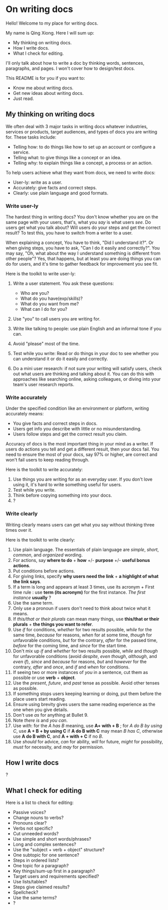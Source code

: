 
# On writing docs

Hello! Welcome to my place for writing docs.

My name is Qing Xiong. Here I will sum up:

- My thinking on writing docs.
- How I write docs.
- What I check for editing.

I'll only talk about how to write a doc by thinking words, sentences, paragraphs, and pages. I won't cover how to design/test docs.

This README is for you if you want to:

- Know me about writing docs.
- Get new ideas about writing docs.
- Just read.

## My thinking on writing docs

We often deal with 3 major tasks in writing docs whatever industries, services or products, target audiences, and types of docs you are writing for. These tasks include:

- Telling how: to do things like how to set up an account or configure a service.
- Telling what: to give things like a concept or an idea.
- Telling why: to explain things like a concept, a process or an action.

To help users achieve what they want from docs, we need to write docs:

- User-ly: write as a user.
- Accurately: give facts and correct steps.
- Clearly: use plain language and good formats.

### Write user-ly

The hardest thing in writing docs? You don't know whether you are on the same page with your users, that's, what you _say_ is what users _see_. Do users get what you talk about? Will users do your steps and get the correct result? To test this, you have to switch from a writer to a user.

When explaining a concept, You have to think, "Did I understand it?". Or when giving steps, you have to ask, "Can I do it easily and correctly?". You may say, "Oh, what about the way I understand something is different from other people"? Yes, that happens, but at least you are doing things you can do for users, and it's time to gather feedback for improvement you see fit.

Here is the toolkit to write user-ly:

1. Write a user statement. You ask these questions:

   - Who are you?
   - What do you have(exp/skills)?
   - What do you want from me?
   - What can I do for you?

2. Use "you" to call users you are writing for.
3. Write like talking to people: use plain English and an informal tone if you can.
4. Avoid "please" most of the time.
5. Test while you write: Read or do things in your doc to see whether you can understand it or do it easily and correctly.
6. Do a mini user research: if not sure your writing will satisfy users, check out what users are thinking and talking about it. You can do this with approaches like searching online, asking colleagues, or diving into your team's user research reports.

### Write accurately

Under the specified condition like an environment or platform, writing accurately means:

- You give facts and correct steps in docs.
- Users get info you describe with little or no misunderstanding.
- Users follow steps and get the correct result you claim.

Accuracy of docs is the most important thing in your mind as a writer. If users do actions you tell and get a different result, then your docs fail. You need to ensure the most of your docs, say 97% or higher, are correct and won't fail users to keep reading through.

Here is the toolkit to write accurately:

1. Use things you are writing for as an everyday user. If you don't love using it, it's hard to write something useful for users.
2. Test while you write.
3. Think before copying something into your docs.
4. ?

### Write clearly

Writing clearly means users can get what you say without thinking three times over it.

Here is the toolkit to write clearly:

1. Use plain language. The essentials of plain language are _simple_, _short_, _common_, and _organized_ wording.
2. For actions, say __where to do__ + __how__ +/- __purpose__ +/- __useful bonus actions__.
3. Put conditions before actions.
4. For giving links, specify __why users need the link__ + __a highlight of what the link says__.
5. If a term is long and appears at least 3 times, use its acronym + First time rule : use __term (its acronym)__ for the first instance. _The first instance_ __usually__ ?
6. Use the same term.
7. Only use a pronoun if users don't need to think about twice what it means.
8. If _this/that or their plurals_ can mean many things, use __this/that or their plurals__ + __the things you want to refer__.
9. Use _if_ for conditions, _whether_ for two results possible, _while_ for the same time, _because_ for reasons, _when_ for at some time, _though_ for unfavorable conditions, _but_ for the contrary, _after_ for the passed time, _before_ for the coming time, and _since_ for the start time.
10. Don't mix up _if_ and _whether_ for two results possible, _while_ and _though_ for unfavorable conditions (avoid _despite_, _even though_, _although_, and _even if_), _since_ and _because_ for reasons, _but_ and _however_ for the contrary, _after_ and _once_, and _if_ and _when_ for conditions.
11. If seeing two or more instances of _you_ in a sentence, cut them as possible or use __verb__ + __object__.
12. Use the _present_, _future_, and _past_ tense as possible. Avoid other tenses as possible.
13. If something stops users keeping learning or doing, put them before the place users start reading.
14. Ensure using brevity gives users the same reading experience as the one when you give details.
15. Don't use _as_ for anything at Bullet 9.
16. Note _there is_ and _you can_.
17. Use _with_: for the _A has B_ meaning, use __A+ with + B__ ; for _A do B by using C_, use __A + B + by using C__ if __A do B with C__ may mean _B has C_, otherwise use __A do B with C__, and __A + with + C__ if no _B_.
18. Use _should_ for advice, _can_ for ability, _will_ for future, _might_ for possibility, _must_ for necessity, and _may_ for permission.

## How I write docs

?

## What I check for editing

Here is a list to check for editing:

- Passive voices?
- Change nouns to verbs?
- Pronouns clear?
- Verbs not specific?
- Cut unneeded words?
- Use simple and short words/phrases?
- Long and complex sentences?
- Use the "subject + verb + object" structure?
- One subtopic for one sentence?
- Steps in ordered lists?
- One topic for a paragraph?
- Key things/sum-up first in a paragraph?
- Target users and requirements specified?
- Use lists/tables?
- Steps give claimed results?
- Spellcheck?
- Use the same terms?
- ?
